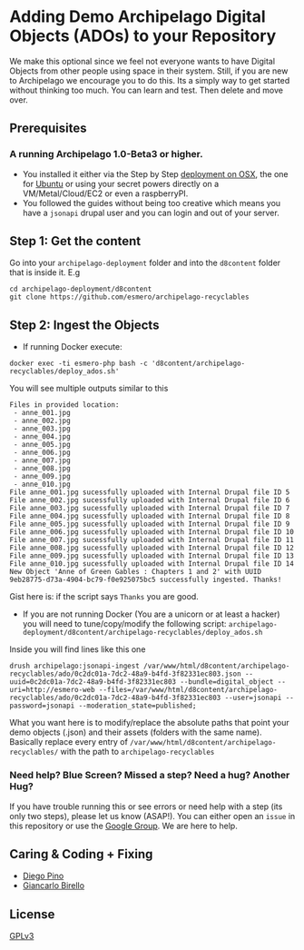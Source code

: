 # Adding Demo Archipelago Digital Objects (ADOs) to your Repository

We make this optional since we feel  not everyone wants to have Digital Objects from other people using space in their system. 
Still, if you are new to Archipelago we encourage you to do this. Its a simply way to get started without thinking too much. 
You can learn and test. Then delete and move over. 

## Prerequisites

### A running Archipelago 1.0-Beta3 or higher.
- You installed it either via the Step by Step [deployment on OSX](osx.md), the one for [Ubuntu](ubuntu.md) or using your secret powers directly on a VM/Metal/Cloud/EC2 or even a raspberryPI.
- You followed the guides without being too creative which means you have a `jsonapi` drupal user and you can login and out of your server.

## Step 1: Get the content

Go into your `archipelago-deployment` folder and into the `d8content` folder that is inside it. E.g

```Shell
cd archipelago-deployment/d8content
git clone https://github.com/esmero/archipelago-recyclables
```

## Step 2: Ingest the Objects

- If running Docker execute:

```Shell
docker exec -ti esmero-php bash -c 'd8content/archipelago-recyclables/deploy_ados.sh'
```

You will see multiple outputs similar to this

```Shell
Files in provided location:
 - anne_001.jpg
 - anne_002.jpg
 - anne_003.jpg
 - anne_004.jpg
 - anne_005.jpg
 - anne_006.jpg
 - anne_007.jpg
 - anne_008.jpg
 - anne_009.jpg
 - anne_010.jpg
File anne_001.jpg sucessfully uploaded with Internal Drupal file ID 5
File anne_002.jpg sucessfully uploaded with Internal Drupal file ID 6 
File anne_003.jpg sucessfully uploaded with Internal Drupal file ID 7
File anne_004.jpg sucessfully uploaded with Internal Drupal file ID 8
File anne_005.jpg sucessfully uploaded with Internal Drupal file ID 9 
File anne_006.jpg sucessfully uploaded with Internal Drupal file ID 10 
File anne_007.jpg sucessfully uploaded with Internal Drupal file ID 11 
File anne_008.jpg sucessfully uploaded with Internal Drupal file ID 12
File anne_009.jpg sucessfully uploaded with Internal Drupal file ID 13 
File anne_010.jpg sucessfully uploaded with Internal Drupal file ID 14
New Object 'Anne of Green Gables : Chapters 1 and 2' with UUID 9eb28775-d73a-4904-bc79-f0e925075bc5 successfully ingested. Thanks!
```
Gist here is: if the script says `Thanks` you are good.

- If you are not running Docker (You are a unicorn or at least a hacker) you will need to tune/copy/modify the following script:
`archipelago-deployment/d8content/archipelago-recyclables/deploy_ados.sh`

Inside you will find lines like this one 
```Shell
drush archipelago:jsonapi-ingest /var/www/html/d8content/archipelago-recyclables/ado/0c2dc01a-7dc2-48a9-b4fd-3f82331ec803.json --uuid=0c2dc01a-7dc2-48a9-b4fd-3f82331ec803 --bundle=digital_object --uri=http://esmero-web --files=/var/www/html/d8content/archipelago-recyclables/ado/0c2dc01a-7dc2-48a9-b4fd-3f82331ec803 --user=jsonapi --password=jsonapi --moderation_state=published;
```

What you want here is to modify/replace the absolute paths that point your demo objects (.json) and their assets (folders with the same name). Basically replace every entry of `/var/www/html/d8content/archipelago-recyclables/` with the path to `archipelago-recyclables`

### Need help? Blue Screen? Missed a step? Need a hug? Another Hug?
If you have trouble running this or see errors or need help with a step (its only two steps), please let us know (ASAP!). You can either open an `issue` in this repository or use the [Google Group](https://groups.google.com/forum/#!forum/archipelago-commons). We are here to help.

## Caring & Coding + Fixing

* [Diego Pino](https://github.com/DiegoPino)
* [Giancarlo Birello](https://github.com/giancarlobi)

## License

[GPLv3](http://www.gnu.org/licenses/gpl-3.0.txt)


